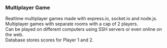 ### Multiplayer Game 
Realtime multiplayer games made with express.io, socket.io and node.js.\
Multiplayer games with separate rooms with a cap of 2 players.\
Can be played on different computers using SSH servers or even online on the web.\
Database stores scores for Player 1 and 2.
